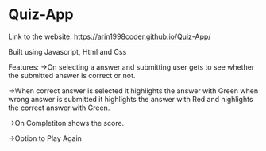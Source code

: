 # Quiz-App
Link to the website: https://arin1998coder.github.io/Quiz-App/

Built using Javascript, Html and Css

Features:
  ->On selecting a answer and submitting user gets to see whether the submitted answer is correct or not.
  
  ->When correct answer is selected it highlights the answer with Green when wrong answer is submitted it highlights the answer with Red and highlights the correct
  answer with Green.
  
  ->On Completiton shows the score.
  
  ->Option to Play Again
